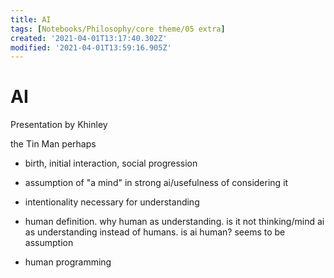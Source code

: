 ```yaml
---
title: AI
tags: [Notebooks/Philosophy/core theme/05 extra]
created: '2021-04-01T13:17:40.302Z'
modified: '2021-04-01T13:59:16.905Z'
---
```


# AI
Presentation by Khinley

the Tin Man perhaps


- birth, initial interaction, social progression

- assumption of "a mind" in strong ai/usefulness of considering it

- intentionality necessary for understanding

- human definition. why human as understanding. is it not thinking/mind ai as understanding instead of humans. is ai human? seems to be assumption

- human programming


